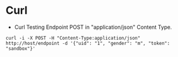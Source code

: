 # Curl

- Curl Testing Endpoint POST in "application/json" Content Type.

```text
curl -i -X POST -H "Content-Type:application/json" http://host/endpoint -d '{"uid": "1", "gender": "m", "token": "sandbox"}'
```